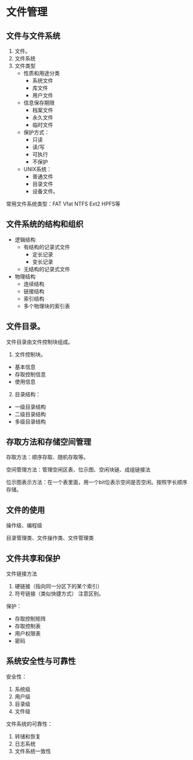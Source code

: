 # 文件管理
## 文件与文件系统
1. 文件。
2. 文件系统
3. 文件类型
   - 性质和用途分类
     - 系统文件
     - 库文件
     - 用户文件
   - 信息保存期限
     - 档案文件
     - 永久文件
     - 临时文件
   - 保护方式：
     - 只读
     - 读/写
     - 可执行
     - 不保护
   - UNIX系统：
     - 普通文件
     - 目录文件
     - 设备文件。

常用文件系统类型：FAT Vfat NTFS Ext2 HPFS等

## 文件系统的结构和组织
- 逻辑结构
  - 有结构的记录式文件
    - 定长记录
    - 变长记录
  - 无结构的记录式文件
- 物理结构
  - 连续结构
  - 链接结构
  - 索引结构
  - 多个物理块的索引表

## 文件目录。
文件目录由文件控制块组成。

1. 文件控制块。
- 基本信息
- 存取控制信息
- 使用信息

2. 目录结构：

- 一级目录结构
- 二级目录结构
- 多级目录结构

## 存取方法和存储空间管理

存取方法：顺序存取、随机存取等。

空间管理方法：管理空闲区表、位示图、空闲块链、成组链接法

位示图表示方法：在一个表里面，用一个bit位表示空间是否空闲。按照字长顺序存储。

## 文件的使用
操作级、编程级

目录管理类、文件操作类、文件管理类

## 文件共享和保护

文件链接方法
1. 硬链接（指向同一分区下的某个索引）
2. 符号链接（类似快捷方式）
注意区别。

保护：
- 存取控制矩阵
- 存取控制表
- 用户权限表
- 密码

## 系统安全性与可靠性
安全性：
1. 系统级
2. 用户级
3. 目录级
4. 文件级

文件系统的可靠性：
1. 转储和恢复
2. 日志系统
3. 文件系统一致性
